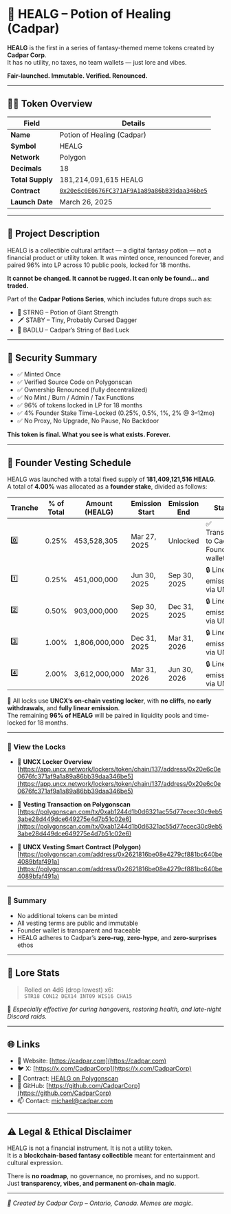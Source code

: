 # 🧪 HEALG – Potion of Healing (Cadpar)

**HEALG** is the first in a series of fantasy-themed meme tokens created by **Cadpar Corp**.  
It has no utility, no taxes, no team wallets — just lore and vibes.

**Fair-launched. Immutable. Verified. Renounced.**

---

## 🧙‍♂️ Token Overview

| Field            | Details |
|------------------|---------|
| **Name**         | Potion of Healing (Cadpar) |
| **Symbol**       | HEALG |
| **Network**      | Polygon |
| **Decimals**     | 18 |
| **Total Supply** | 181,214,091,615 HEALG |
| **Contract**     | [`0x20e6c0E0676FC371AF9A1a89a86bB39daa346be5`](https://polygonscan.com/address/0x20e6c0E0676FC371AF9A1a89a86bB39daa346be5) |
| **Launch Date**  | March 26, 2025 |

---

## 📜 Project Description

HEALG is a collectible cultural artifact — a digital fantasy potion — not a financial product or utility token. It was minted once, renounced forever, and paired 96% into LP across 10 public pools, locked for 18 months.

**It cannot be changed. It cannot be rugged. It can only be found... and traded.**

Part of the **Cadpar Potions Series**, which includes future drops such as:
- 🧪 STRNG – Potion of Giant Strength
- 🗡 STABY – Tiny, Probably Cursed Dagger
- 🧵 BADLU – Cadpar’s String of Bad Luck

---

## 🔐 Security Summary

- ✅ Minted Once
- ✅ Verified Source Code on Polygonscan
- ✅ Ownership Renounced (fully decentralized)
- ✅ No Mint / Burn / Admin / Tax Functions
- ✅ 96% of tokens locked in LP for 18 months
- ✅ 4% Founder Stake Time-Locked (0.25%, 0.5%, 1%, 2% @ 3–12mo)
- ✅ No Proxy, No Upgrade, No Pause, No Backdoor

**This token is final. What you see is what exists. Forever.**

---

## 🔐 Founder Vesting Schedule

HEALG was launched with a total fixed supply of **181,409,121,516 HEALG**.  
A total of **4.00%** was allocated as a **founder stake**, divided as follows:

| Tranche | % of Total | Amount (HEALG) | Emission Start     | Emission End       | Status |
|---------|------------|----------------|--------------------|--------------------|--------|
| 0️⃣     | 0.25%      | 453,528,305     | Mar 27, 2025       | Unlocked           | ✅ Transferred to Cadpar Founder wallet |
| 1️⃣     | 0.25%      | 451,000,000     | Jun 30, 2025       | Sep 30, 2025       | 🔒 Linear emission via UNCX |
| 2️⃣     | 0.50%      | 903,000,000     | Sep 30, 2025       | Dec 31, 2025       | 🔒 Linear emission via UNCX |
| 3️⃣     | 1.00%      | 1,806,000,000   | Dec 31, 2025       | Mar 31, 2026       | 🔒 Linear emission via UNCX |
| 4️⃣     | 2.00%      | 3,612,000,000   | Mar 31, 2026       | Jun 30, 2026       | 🔒 Linear emission via UNCX |

🧙 All locks use **UNCX’s on-chain vesting locker**, with **no cliffs**, **no early withdrawals**, and **fully linear emission**.  
The remaining **96% of HEALG** will be paired in liquidity pools and time-locked for 18 months.

---

### 🔎 View the Locks

- 🔗 **UNCX Locker Overview**  
  [https://app.uncx.network/lockers/token/chain/137/address/0x20e6c0e0676fc371af9a1a89a86bb39daa346be5](https://app.uncx.network/lockers/token/chain/137/address/0x20e6c0e0676fc371af9a1a89a86bb39daa346be5)

- 🔗 **Vesting Transaction on Polygonscan**  
  [https://polygonscan.com/tx/0xab1244d1b0d6321ac55d77ecec30c9eb53abe28d449dce649275e4d7b51c02e6](https://polygonscan.com/tx/0xab1244d1b0d6321ac55d77ecec30c9eb53abe28d449dce649275e4d7b51c02e6)

- 🔗 **UNCX Vesting Smart Contract (Polygon)**  
  [https://polygonscan.com/address/0x2621816be08e4279cf881bc640be4089bfaf491a](https://polygonscan.com/address/0x2621816be08e4279cf881bc640be4089bfaf491a)

---

### 🧾 Summary

- No additional tokens can be minted  
- All vesting terms are public and immutable  
- Founder wallet is transparent and traceable  
- HEALG adheres to Cadpar’s **zero-rug**, **zero-hype**, and **zero-surprises** ethos  

---

## 🧠 Lore Stats

> Rolled on 4d6 (drop lowest) x6:  
> `STR18 CON12 DEX14 INT09 WIS16 CHA15`

🧪 *Especially effective for curing hangovers, restoring health, and late-night Discord raids.*

---

## 🌐 Links

- 🧪 Website: [https://cadpar.com](https://cadpar.com)
- 🐦 X: [https://x.com/CadparCorp](https://x.com/CadparCorp)
- 📜 Contract: [HEALG on Polygonscan](https://polygonscan.com/address/0x20e6c0E0676FC371AF9A1a89a86bB39daa346be5)
- 💾 GitHub: [https://github.com/CadparCorp](https://github.com/CadparCorp)
- 📫 Contact: michael@cadpar.com

---

## ⚠️ Legal & Ethical Disclaimer

HEALG is not a financial instrument. It is not a utility token.  
It is a **blockchain-based fantasy collectible** meant for entertainment and cultural expression.

There is **no roadmap**, no governance, no promises, and no support.  
Just **transparency, vibes, and permanent on-chain magic**.

---

*🧪 Created by Cadpar Corp – Ontario, Canada. Memes are magic.*
